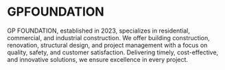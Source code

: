 # GPFOUNDATION
GP FOUNDATION, established in 2023, specializes in residential, commercial, and industrial construction. We offer building construction, renovation, structural design, and project management with a focus on quality, safety, and customer satisfaction. Delivering timely, cost-effective, and innovative solutions, we ensure excellence in every project.
